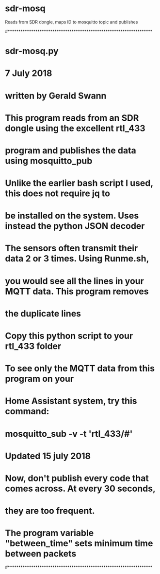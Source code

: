 # sdr-mosq
Reads from SDR dongle, maps ID to mosquitto topic and publishes

#********************************************************************
#  sdr-mosq.py
#
#  7 July 2018
#  written by Gerald Swann
#
#  This program reads from an SDR dongle using the excellent rtl_433
#  program and publishes the data using mosquitto_pub
#
#  Unlike the earlier bash script I used, this does not require jq to
#  be installed on the system. Uses instead the python JSON decoder
#
#  The sensors often transmit their data 2 or 3 times.  Using Runme.sh,
#  you would see all the lines in your MQTT data.  This program removes 
#  the duplicate lines
#
#  Copy this python script to your rtl_433 folder
#
#  To see only the MQTT data from this program on your 
#  Home Assistant system, try this command:  
#
#  mosquitto_sub -v -t 'rtl_433/#'
#  Updated 15 july 2018
#  Now, don't publish every code that comes across. At every 30 seconds,
#  they are too frequent.
#  The program variable "between_time" sets minimum time between packets
#********************************************************************
